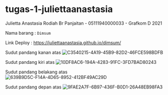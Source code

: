 # tugas-1-juliettaanastasia

Julietta Anastasia Rodiah Br Panjaitan - 05111940000033 - Grafkom D 2021

Nama barang : ```Dimsum```

Link Deploy : https://juliettaanastasia.github.io/dimsum/

Sudut pandang kanan atas
![C3540215-4A19-45B9-82D2-46FCE598BDFB](https://user-images.githubusercontent.com/74484044/134143536-c6bb4914-d1fc-42d8-ad51-2bc3b11d449c.jpg)

Sudut pandang kiri atas
![10DF8AC6-194A-4283-91FC-3FD7BAD80243](https://user-images.githubusercontent.com/74484044/134143742-591a7e9e-5d57-497c-84ba-72656e5e01b0.jpg)

Sudut pandang belakang atas
![639B9D5C-F14A-4D65-8952-412BF49AC29D](https://user-images.githubusercontent.com/74484044/134143396-801c4828-271f-4f29-ac0d-4f9900591cc6.jpg)

Sudut pandang depan atas
![9FAE2A7F-6B97-436F-B0D1-26A48EB98FA3](https://user-images.githubusercontent.com/74484044/134143091-7bca55c5-ea86-4d4a-8b1e-487e16788fd5.jpg)
